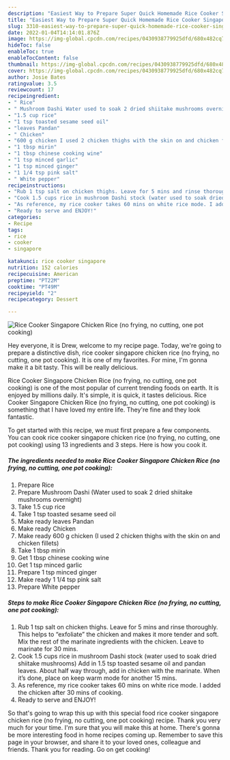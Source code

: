```yaml
---
description: "Easiest Way to Prepare Super Quick Homemade Rice Cooker Singapore Chicken Rice (no frying, no cutting, one pot cooking)"
title: "Easiest Way to Prepare Super Quick Homemade Rice Cooker Singapore Chicken Rice (no frying, no cutting, one pot cooking)"
slug: 3310-easiest-way-to-prepare-super-quick-homemade-rice-cooker-singapore-chicken-rice-no-frying-no-cutting-one-pot-cooking
date: 2022-01-04T14:14:01.876Z
image: https://img-global.cpcdn.com/recipes/0430938779925dfd/680x482cq70/rice-cooker-singapore-chicken-rice-no-frying-no-cutting-one-pot-cooking-recipe-main-photo.jpg
hideToc: false
enableToc: true
enableTocContent: false
thumbnail: https://img-global.cpcdn.com/recipes/0430938779925dfd/680x482cq70/rice-cooker-singapore-chicken-rice-no-frying-no-cutting-one-pot-cooking-recipe-main-photo.jpg
cover: https://img-global.cpcdn.com/recipes/0430938779925dfd/680x482cq70/rice-cooker-singapore-chicken-rice-no-frying-no-cutting-one-pot-cooking-recipe-main-photo.jpg
author: Josie Bates
ratingvalue: 3.5
reviewcount: 17
recipeingredient:
- " Rice"
- " Mushroom Dashi Water used to soak 2 dried shiitake mushrooms overnight"
- "1.5 cup rice"
- "1 tsp toasted sesame seed oil"
- "leaves Pandan"
- " Chicken"
- "600 g chicken I used 2 chicken thighs with the skin on and chicken fillets"
- "1 tbsp mirin"
- "1 tbsp chinese cooking wine"
- "1 tsp minced garlic"
- "1 tsp minced ginger"
- "1 1/4 tsp pink salt"
- " White pepper"
recipeinstructions:
- "Rub 1 tsp salt on chicken thighs. Leave for 5 mins and rinse thoroughly. This helps to “exfoliate” the chicken and makes it more tender and soft.  Mix the rest of the marinate ingredients with the chicken. Leave to marinate for 30 mins."
- "Cook 1.5 cups rice in mushroom Dashi stock (water used to soak dried shiitake mushrooms) Add in 1.5 tsp toasted sesame oil and pandan leaves. About half way through, add in chicken with the marinate. When it’s done, place on keep warm mode for another 15 mins."
- "As reference, my rice cooker takes 60 mins on white rice mode. I added the chicken after 30 mins of cooking."
- "Ready to serve and ENJOY!"
categories:
- Recipe
tags:
- rice
- cooker
- singapore

katakunci: rice cooker singapore 
nutrition: 152 calories
recipecuisine: American
preptime: "PT22M"
cooktime: "PT49M"
recipeyield: "2"
recipecategory: Dessert

---
```



![Rice Cooker Singapore Chicken Rice (no frying, no cutting, one pot cooking)](https://img-global.cpcdn.com/recipes/0430938779925dfd/680x482cq70/rice-cooker-singapore-chicken-rice-no-frying-no-cutting-one-pot-cooking-recipe-main-photo.jpg)

Hey everyone, it is Drew, welcome to my recipe page. Today, we're going to prepare a distinctive dish, rice cooker singapore chicken rice (no frying, no cutting, one pot cooking). It is one of my favorites. For mine, I'm gonna make it a bit tasty. This will be really delicious.

Rice Cooker Singapore Chicken Rice (no frying, no cutting, one pot cooking) is one of the most popular of current trending foods on earth. It is enjoyed by millions daily. It's simple, it is quick, it tastes delicious. Rice Cooker Singapore Chicken Rice (no frying, no cutting, one pot cooking) is something that I have loved my entire life. They're fine and they look fantastic.




To get started with this recipe, we must first prepare a few components. You can cook rice cooker singapore chicken rice (no frying, no cutting, one pot cooking) using 13 ingredients and 3 steps. Here is how you cook it.

<!--inarticleads1-->

##### The ingredients needed to make Rice Cooker Singapore Chicken Rice (no frying, no cutting, one pot cooking):

1. Prepare  Rice
1. Prepare  Mushroom Dashi (Water used to soak 2 dried shiitake mushrooms overnight)
1. Take 1.5 cup rice
1. Take 1 tsp toasted sesame seed oil
1. Make ready leaves Pandan
1. Make ready  Chicken
1. Make ready 600 g chicken (I used 2 chicken thighs with the skin on and chicken fillets)
1. Take 1 tbsp mirin
1. Get 1 tbsp chinese cooking wine
1. Get 1 tsp minced garlic
1. Prepare 1 tsp minced ginger
1. Make ready 1 1/4 tsp pink salt
1. Prepare  White pepper




<!--inarticleads2-->

##### Steps to make Rice Cooker Singapore Chicken Rice (no frying, no cutting, one pot cooking):

1. Rub 1 tsp salt on chicken thighs. Leave for 5 mins and rinse thoroughly. This helps to “exfoliate” the chicken and makes it more tender and soft.  Mix the rest of the marinate ingredients with the chicken. Leave to marinate for 30 mins.
1. Cook 1.5 cups rice in mushroom Dashi stock (water used to soak dried shiitake mushrooms) Add in 1.5 tsp toasted sesame oil and pandan leaves. About half way through, add in chicken with the marinate. When it’s done, place on keep warm mode for another 15 mins.
1. As reference, my rice cooker takes 60 mins on white rice mode. I added the chicken after 30 mins of cooking.
1. Ready to serve and ENJOY!



So that's going to wrap this up with this special food rice cooker singapore chicken rice (no frying, no cutting, one pot cooking) recipe. Thank you very much for your time. I'm sure that you will make this at home. There's gonna be more interesting food in home recipes coming up. Remember to save this page in your browser, and share it to your loved ones, colleague and friends. Thank you for reading. Go on get cooking!
